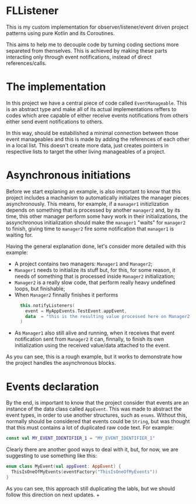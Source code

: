 # FLListener

This is my custom implementation for observer/listener/event driven project patterns using pure Kotlin and its Coroutines.

This aims to help me to decouple code by turning coding sections more separeted from thenselves. This is achieved by making these parts interacting only through event notifications, instead of direct references/calls.

# The implementation

In this project we have a central piece of code called `EventManageable`. This is an abstract type and make all of its actual implementations reffers to codes which aree capable of either receive events notifications from others either send event notifications to others.

In this way, should be estabilished a minimal connection between those event manageables and this is made by adding the references of each other in a local list. This doesn't create more data, just creates pointers in respective lists to target the other living manageables of a project.

# Asynchronous initiations

Before we start explaning an example, is also important to know that this project includes a machanism to automatically initialzes the manager pieces asynchronously. This means, for example, if a `manager1` initizlization depends on something that is processed by another `manager2` and, by its time, this other manager perform some havy work in their initializations, the assynchronous initialization should make the `manager1` "waits" for `manager2` to finish, giving time to `manager2` fire some notification that `manager1` is waiting for.

Having the general explanation done, let's consider more detailed with this example:

- A project contains two managers: `Manager1` and `Manager2`;
- `Manager1` needs to initialize its stuff but, for this, for some reason, it needs of something that is processed inside `Manager2` initialization;
- `Manager2` is a really slow code, that perform really heavy undefined loops, but finishable;
- When `Manager2` finnally finishes it performs
  ```kotlin
    this.notifyListeners(
      event = MyAppEvents.TestEvent.appEvent,
      data  = "this is the resulting value processed here on Manager2."
    )
    ```
- As `Manager1` also still alive and running, when it receives that event notification sent from `Manager2` it can, finnally, to finish its own initialization using the received value/data attached to the event.

As you can see, this is a rough example, but it works to demonstrate how the project handles the asynchronous blocks.

# Events declaration

By the end, is important to know that the project consider that events are an instance of the data class called `AppEvent`. This was made to abstract the event types, in order to use another structures, such as `enums`. Without this, normally should be considered that events could be `String`, but was thought that this must contains a lot of duplicated raw code text. For example:

```kotlin
const val MY_EVENT_IDENTIFIER_1 = "MY_EVENT_IDENTIFIER_1"
```

Clearly there are another good ways to deal with it, but, for now, we are suggesting to use something like this:

```kotlin
enum class MyEvent(val appEvent: AppEvent) {
  ThisIsOneOfMyEvents(eventFactory("ThisIsOneOfMyEvents"))
}
```

As you can see, this approach still duplicating the labls, but we should follow this direction on next updates.
+
